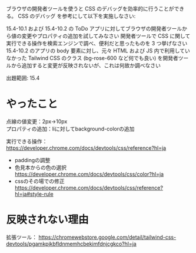 ブラウザの開発者ツールを使うと CSS のデバッグを効率的に行うことができる。
CSS のデバッグ を参考にして以下を実施しなさい:

15.4-10.1 および 15.4-10.2 の ToDo アプリに対してブラウザの開発者ツールから値の変更やプロパティの追加を試してみなさい
開発者ツールで CSS に関して実行できる操作を検索エンジンで調べ、便利だと思ったものを 3 つ挙げなさい
15.4-10.2 のアプリの body 要素に対し、元々 HTML および JS 内で利用していなかった Tailwind CSS のクラス (bg-rose-600 など何でも良い) を開発者ツールから追加すると変更が反映されないが、これは何故か調べなさい

出題範囲: 15.4

# やったこと
点線の値変更：2px→10px  
プロパティの追加：liに対してbackground-colorの追加

実行できる操作：https://developer.chrome.com/docs/devtools/css/reference?hl=ja
- paddingの調整
- 色見本からの色の選択　https://developer.chrome.com/docs/devtools/css/color?hl=ja
- cssのその場での修正 https://developer.chrome.com/docs/devtools/css/reference?hl=ja#style-rule

# 反映されない理由

拡張ツール：
https://chromewebstore.google.com/detail/tailwind-css-devtools/pgamkpjkbfldnmemhcbekimfdnjcgkco?hl=ja